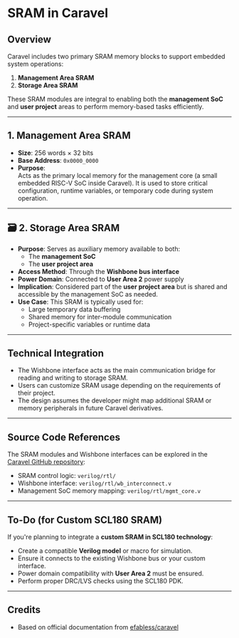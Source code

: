 #  SRAM in Caravel

##  Overview

Caravel includes two primary SRAM memory blocks to support embedded system operations:
1. **Management Area SRAM**
2. **Storage Area SRAM**

These SRAM modules are integral to enabling both the **management SoC** and **user project** areas to perform memory-based tasks efficiently.

---

##  1. Management Area SRAM

- **Size**: 256 words × 32 bits  
- **Base Address**: `0x0000_0000`
- **Purpose**:  
  Acts as the primary local memory for the management core (a small embedded RISC-V SoC inside Caravel). It is used to store critical configuration, runtime variables, or temporary code during system operation.

---

## 🗃️ 2. Storage Area SRAM

- **Purpose**: Serves as auxiliary memory available to both:
  - The **management SoC**
  - The **user project area**
- **Access Method**: Through the **Wishbone bus interface**
- **Power Domain**: Connected to **User Area 2** power supply
- **Implication**: Considered part of the **user project area** but is shared and accessible by the management SoC as needed.
- **Use Case**: This SRAM is typically used for:
  - Large temporary data buffering
  - Shared memory for inter-module communication
  - Project-specific variables or runtime data

---

##  Technical Integration

- The Wishbone interface acts as the main communication bridge for reading and writing to storage SRAM.
- Users can customize SRAM usage depending on the requirements of their project.
- The design assumes the developer might map additional SRAM or memory peripherals in future Caravel derivatives.

---

##  Source Code References

The SRAM modules and Wishbone interfaces can be explored in the [Caravel GitHub repository](https://github.com/efabless/caravel):

- SRAM control logic: `verilog/rtl/`
- Wishbone interface: `verilog/rtl/wb_interconnect.v`
- Management SoC memory mapping: `verilog/rtl/mgmt_core.v`

---

##  To-Do (for Custom SCL180 SRAM)

If you're planning to integrate a **custom SRAM in SCL180 technology**:
- Create a compatible **Verilog model** or macro for simulation.
- Ensure it connects to the existing Wishbone bus or your custom interface.
- Power domain compatibility with **User Area 2** must be ensured.
- Perform proper DRC/LVS checks using the SCL180 PDK.

---

##  Credits

- Based on official documentation from [efabless/caravel](https://github.com/efabless/caravel)

